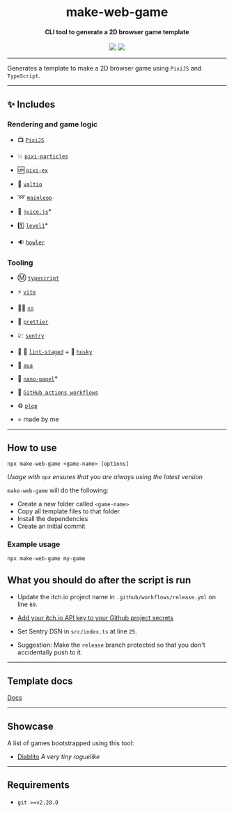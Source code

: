 <h1 align="center" >
  make-web-game
</h1>
<h4 align="center">
  CLI tool to generate a 2D browser game template
</h4>
<div align="center">
  <img src="https://badgen.net/npm/v/make-web-game?icon=npm" />
  <!-- <img src="https://badgen.net/npm/dw/make-web-game?icon=npm" /> -->
  <img src="https://badgen.net/github/last-commit/sajmoni/make-web-game?icon=github" />
</div>

---

Generates a template to make a 2D browser game using `PixiJS` and `TypeScript`.

---

## :sparkles: Includes

### Rendering and game logic

- :tv: [`PixiJS`](https://github.com/pixijs/pixi.js)

- :boom: [`pixi-particles`](https://github.com/pixijs/pixi-particles)

- :up: [`pixi-ex`](https://github.com/sajmoni/pixi-ex)

- :pill: [`valtio`](https://github.com/pmndrs/valtio)

- :loop: [`mainloop`](https://github.com/IceCreamYou/MainLoop.js)

- :tropical_drink: [`juice.js`](https://github.com/rymdkraftverk/juice.js)\*

- :one: [`level1`](https://github.com/rymdkraftverk/level1)\*

- :sound: [`howler`](https://github.com/goldfire/howler.js/)

### Tooling

- :m: [`typescript`](https://github.com/microsoft/TypeScript)

- :zap: [`vite`](https://github.com/vitejs/vite)

- :policeman: [`xo`](https://github.com/xojs/xo)

- :nail_care: [`prettier`](https://github.com/prettier/prettier)

- :chart: [`sentry`](https://sentry.io/)

- :no_entry_sign: :poop: [`lint-staged`](https://github.com/okonet/lint-staged) + :dog: [`husky`](https://github.com/typicode/husky)

- :straight_ruler: [`ava`](https://github.com/avajs/ava)

- :eyes: [`nano-panel`](https://github.com/sajmoni/nano-panel)\*

- :red_circle: [`GitHub actions workflows`](https://github.com/features/actions)

- :recycle: [`plop`](https://github.com/plopjs/plop)

* = made by me

---

## How to use

```shell
npx make-web-game <game-name> [options]
```

_Usage with `npx` ensures that you are always using the latest version_

`make-web-game` will do the following:

- Create a new folder called `<game-name>`
- Copy all template files to that folder
- Install the dependencies
- Create an initial commit

### Example usage

```
npx make-web-game my-game
```

## What you should do after the script is run

- Update the itch.io project name in `.github/workflows/release.yml` on line `69`.

- [Add your itch.io API key to your Github project secrets](https://itch.io/docs/butler/login.html)

- Set Sentry DSN in `src/index.ts` at line `25`.

- Suggestion: Make the `release` branch protected so that you don't accidentally push to it.

---

## Template docs

[Docs](template/folder/README.md)

---

## Showcase

A list of games bootstrapped using this tool:

- [Diablito](https://rymdkraftverk.itch.io/diablito) _A very tiny roguelike_

---

## Requirements

- `git >=v2.28.0`
